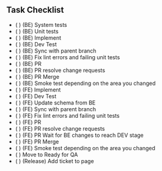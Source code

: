 ## Task Checklist

- ( ) (BE) System tests
- ( ) (BE) Unit tests
- ( ) (BE) Implement
- ( ) (BE) Dev Test
- ( ) (BE) Sync with parent branch
- ( ) (BE) Fix lint errors and failing unit tests
- ( ) (BE) PR 
- ( ) (BE) PR resolve change requests
- ( ) (BE) PR Merge
- ( ) (BE) Smoke test depending on the area you changed
- ( ) (FE) Implement
- ( ) (FE) Dev Test
- ( ) (FE) Update schema from BE
- ( ) (FE) Sync with parent branch
- ( ) (FE) Fix lint errors and failing unit tests
- ( ) (FE) PR 
- ( ) (FE) PR resolve change requests
- ( ) (FE) PR Wait for BE changes to reach DEV stage
- ( ) (FE) PR Merge
- ( ) (FE) Smoke test depending on the area you changed
- ( ) Move to Ready for QA
- ( ) (Release) Add ticket to page
